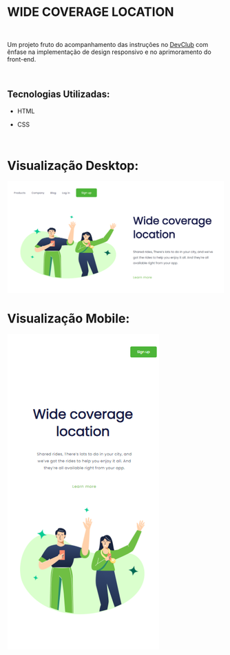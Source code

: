 <h1> WIDE COVERAGE LOCATION </h1>
<br>
<p>Um projeto fruto do acompanhamento das instruções no <a href="https://rodolfomori.com.br/devclub">DevClub</a> com ênfase na implementação de design responsivo e no aprimoramento do front-end.</p>
<br>
<h2>Tecnologias Utilizadas:</h2>

- HTML
  
- CSS
  
<br>
<h1>Visualização Desktop:</h1>
<img src="img/Desktop.png" alt="Imagem-Desktop">
<br>
<h1>Visualização Mobile:</h1>
<img src="img/Mobile.png" alt="Imagem-Mobile">
